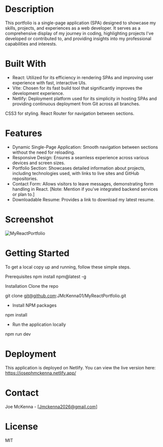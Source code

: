 # Description

This portfolio is a single-page application (SPA) designed to showcase my skills, projects, and experiences as a web developer. It serves as a comprehensive display of my journey in coding, highlighting projects I've developed or contributed to, and providing insights into my professional capabilities and interests.

# Built With

- React: Utilized for its efficiency in rendering SPAs and improving user experience with fast, interactive UIs.
- Vite: Chosen for its fast build tool that significantly improves the development experience.
- Netlify: Deployment platform used for its simplicity in hosting SPAs and providing continuous deployment from Git across all branches.


CSS3 for styling.
React Router for navigation between sections.

# Features

- Dynamic Single-Page Application: Smooth navigation between sections without the need for reloading.
- Responsive Design: Ensures a seamless experience across various devices and screen sizes.
- Portfolio Section: Showcases detailed information about projects, including technologies used, with links to live sites and GitHub repositories.
- Contact Form: Allows visitors to leave messages, demonstrating form handling in React. [Note: Mention if you've integrated backend services or plan to.]
- Downloadable Resume: Provides a link to download my latest resume.

# Screenshot

![MyReactPortfolio](https://github.com/JMcKenna01/MyReactPortfolio/assets/147211404/e209c202-86af-4929-b841-89e435cc1770)

# Getting Started

To get a local copy up and running, follow these simple steps.

Prerequisites
npm install npm@latest -g

Installation
Clone the repo

git clone git@github.com:JMcKenna01/MyReactPortfolio.git

- Install NPM packages

npm install

- Run the application locally


npm run dev

# Deployment 

This application is deployed on Netlify. You can view the live version here: https://josephmckenna.netlify.app/
# Contact
Joe McKenna - [Jmckenna2026@gmail.com]

# License

MIT

